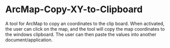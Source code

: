 ArcMap-Copy-XY-to-Clipboard
===========================

A tool for ArcMap to copy an coordinates to the clip board.  When activated, the user can click on the map, and the tool will copy the map coordinates to the windows clipboard.  The user can then paste the values into another document/application.
